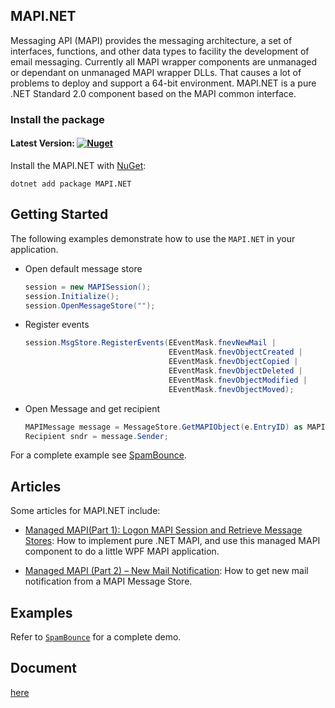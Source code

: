 ## MAPI.NET

Messaging API (MAPI) provides the messaging architecture, a set of interfaces, functions, and other data types to facility the development of email messaging. Currently all MAPI wrapper components are unmanaged or dependant on unmanaged MAPI wrapper DLLs. That causes a lot of problems to deploy and support a 64-bit environment. MAPI.NET is a pure .NET Standard 2.0 component based on the MAPI common interface.

### Install the package

#### Latest Version: [![Nuget](https://img.shields.io/nuget/vpre/MAPI.NET.svg)](https://www.nuget.org/packages/MAPI.NET/)  

Install the MAPI.NET with [NuGet](https://www.nuget.org/):
```dotnetcli
dotnet add package MAPI.NET
```

## Getting Started

The following examples demonstrate how to use the `MAPI.NET` in your application.

- Open default message store
    ```csharp
    session = new MAPISession();
    session.Initialize();
    session.OpenMessageStore("");    
    ```

- Register events
    ```csharp
    session.MsgStore.RegisterEvents(EEventMask.fnevNewMail |
                                    EEventMask.fnevObjectCreated |
                                    EEventMask.fnevObjectCopied |
                                    EEventMask.fnevObjectDeleted |
                                    EEventMask.fnevObjectModified |
                                    EEventMask.fnevObjectMoved);
    ```

- Open Message and get recipient
    ```csharp
    MAPIMessage message = MessageStore.GetMAPIObject(e.EntryID) as MAPIMessage;
    Recipient sndr = message.Sender;
    ```

For a complete example see [SpamBounce](https://github.com/fredsong1972/MAPI.NET/tree/main/SpamBounce).

## Articles

Some articles for MAPI.NET include:

- [Managed MAPI(Part 1): Logon MAPI Session and Retrieve Message Stores](https://www.codeproject.com/Articles/455823/Managed-MAPI-Part-1-Logon-MAPI-Session-and-Retriev): 
  How to implement pure .NET MAPI, and use this managed MAPI component to do a little WPF MAPI application. 

- [Managed MAPI (Part 2) – New Mail Notification](https://www.codeproject.com/Articles/490010/Managed-MAPI-Part-2-New-Mail-Notification): 
  How to get new mail notification from a MAPI Message Store.

## Examples

Refer to [`SpamBounce`](https://github.com/fredsong1972/MAPI.NET/tree/main/SpamBounce) for a complete demo.

## Document

[here](https://github.com/fredsong1972/MAPI.NET/blob/main/Help/Home.md)